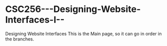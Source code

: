 # CSC256---Designing-Website-Interfaces-I--
Designing Website Interfaces
This is the Main page, so it can go in order in the branches.
